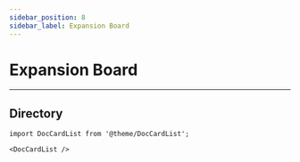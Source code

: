 ```yaml
---
sidebar_position: 8
sidebar_label: Expansion Board
---
```






# Expansion Board
---

## Directory


```mdx-code-block
import DocCardList from '@theme/DocCardList';

<DocCardList />
```
